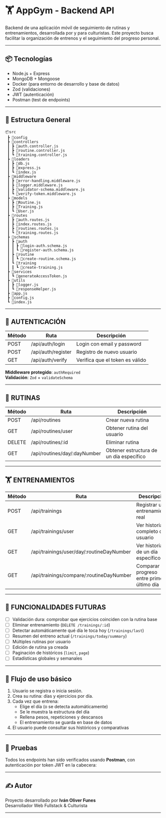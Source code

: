 # 🏋️ AppGym - Backend API

Backend de una aplicación móvil de seguimiento de rutinas y entrenamientos, desarrollada por y para culturistas. Este proyecto busca facilitar la organización de entrenos y el seguimiento del progreso personal.

---

## 📦 Tecnologías

- Node.js + Express
- MongoDB + Mongoose
- Docker (para entorno de desarrollo y base de datos)
- Zod (validaciones)
- JWT (autenticación)
- Postman (test de endpoints)

---

## 🧱 Estructura General

```text
📦src
 ┣ 📂config
 ┣ 📂controllers
 ┃ ┣ 📜auth.controller.js
 ┃ ┣ 📜routine.controller.js
 ┃ ┗ 📜training.controller.js
 ┣ 📂loaders
 ┃ ┣ 📜db.js
 ┃ ┣ 📜express.js
 ┃ ┗ 📜index.js
 ┣ 📂middleware
 ┃ ┣ 📜error-handling.middleware.js
 ┃ ┣ 📜logger.middleware.js
 ┃ ┣ 📜validator-schema.middleware.js
 ┃ ┗ 📜verify-token.middleware.js
 ┣ 📂models
 ┃ ┣ 📜Routine.js
 ┃ ┣ 📜Training.js
 ┃ ┗ 📜User.js
 ┣ 📂routes
 ┃ ┣ 📜auth.routes.js
 ┃ ┣ 📜index.routes.js
 ┃ ┣ 📜routines.routes.js
 ┃ ┗ 📜training.routes.js
 ┣ 📂schemas
 ┃ ┣ 📂auth
 ┃ ┃ ┣ 📜login-auth.schema.js
 ┃ ┃ ┗ 📜register-auth.schema.js
 ┃ ┣ 📂routine
 ┃ ┃ ┗ 📜create-routine.schema.js
 ┃ ┗ 📂training
 ┃ ┃ ┗ 📜create-training.js
 ┣ 📂services
 ┃ ┗ 📜generateAccessToken.js
 ┣ 📂utils
 ┃ ┣ 📜logger.js
 ┃ ┗ 📜responseHelper.js
 ┣ 📜app.js
 ┣ 📜config.js
 ┗ 📜index.js
```

---

## 🔐 AUTENTICACIÓN

| Método | Ruta                | Descripción                         |
|--------|---------------------|-------------------------------------|
| POST   | /api/auth/login     | Login con email y password          |
| POST   | /api/auth/register  | Registro de nuevo usuario           |
| GET    | /api/auth/verify    | Verifica que el token es válido     |

**Middleware protegido**: `authRequired`  
**Validación**: `Zod` + `validateSchema`

---

## 🧱 RUTINAS

| Método | Ruta                           | Descripción                             |
|--------|--------------------------------|-----------------------------------------|
| POST   | /api/routines                  | Crear nueva rutina                      |
| GET    | /api/routines/user             | Obtener rutina del usuario              |
| DELETE | /api/routines/:id              | Eliminar rutina                         |
| GET    | /api/routines/day/:dayNumber   | Obtener estructura de un día específico |

---

## 🏋️ ENTRENAMIENTOS

| Método | Ruta                                            | Descripción                                  |
|--------|-------------------------------------------------|----------------------------------------------|
| POST   | /api/trainings                                  | Registrar un entrenamiento real              |
| GET    | /api/trainings/user                             | Ver historial completo del usuario           |
| GET    | /api/trainings/user/day/:routineDayNumber       | Ver historial de un día específico           |
| GET    | /api/trainings/compare/:routineDayNumber        | Comparar progreso entre primer y último día  |

---

## 🧠 FUNCIONALIDADES FUTURAS

- [ ] Validación dura: comprobar que ejercicios coinciden con la rutina base
- [ ] Eliminar entrenamiento (`DELETE /trainings/:id`)
- [ ] Detectar automáticamente qué día le toca hoy (`/trainings/last`)
- [ ] Resumen del entreno actual (`/trainings/today/summary`)
- [ ] Múltiples rutinas por usuario
- [ ] Edición de rutina ya creada
- [ ] Paginación de históricos (`limit`, `page`)
- [ ] Estadísticas globales y semanales

---

## 📌 Flujo de uso básico

1. Usuario se registra o inicia sesión.
2. Crea su rutina: días y ejercicios por día.
3. Cada vez que entrena:
   - Elige el día (o se detecta automáticamente)
   - Se le muestra la estructura del día
   - Rellena pesos, repeticiones y descansos
   - El entrenamiento se guarda en base de datos
4. El usuario puede consultar sus históricos y comparativas

---

## 🧪 Pruebas

Todos los endpoints han sido verificados usando **Postman**, con autenticación por token JWT en la cabecera:


---

## ✍️ Autor

Proyecto desarrollado por **Iván Oliver Funes**  
Desarrollador Web Fullstack & Culturista

---
